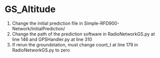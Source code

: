 # GS_Altitude

1. Change the initial prediction file in Simple-RFD900-Network/InitialPrediction/
2. Change the path of the prediction software in RadioNetworkGS.py at line 146 and GPSHandler.py at line 310
3. If rerun the groundstation, must change count_t at line 179 in RadioNetworkGS.py to zero
